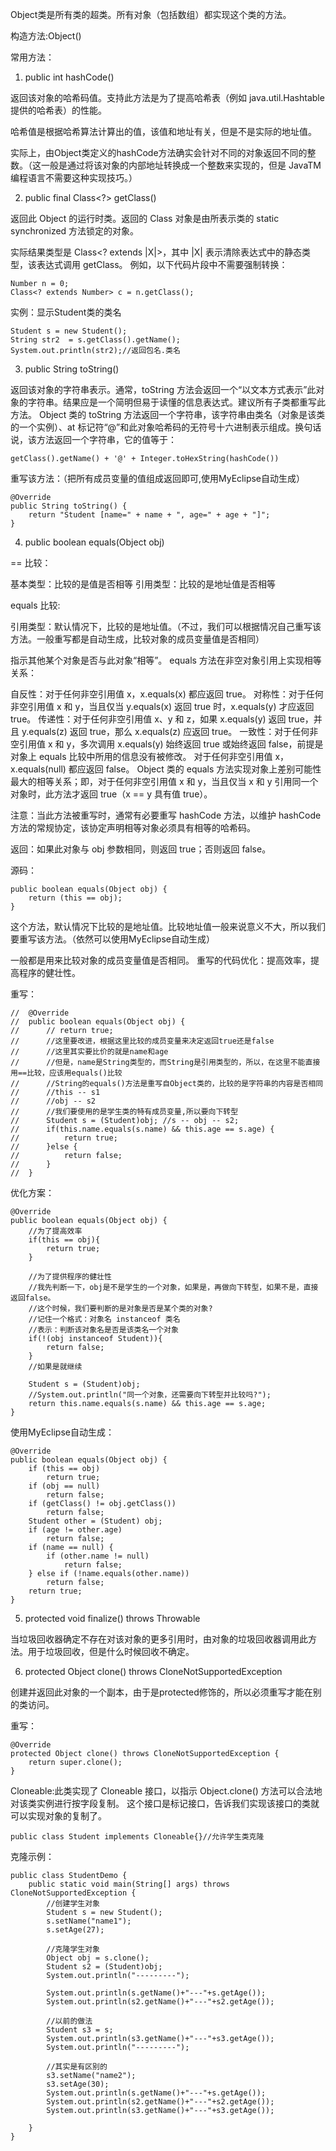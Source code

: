 Object类是所有类的超类。所有对象（包括数组）都实现这个类的方法。 

构造方法:Object() 

常用方法：

1. public int hashCode() 

返回该对象的哈希码值。支持此方法是为了提高哈希表（例如 java.util.Hashtable 提供的哈希表）的性能。

哈希值是根据哈希算法计算出的值，该值和地址有关，但是不是实际的地址值。

实际上，由Object类定义的hashCode方法确实会针对不同的对象返回不同的整数。（这一般是通过将该对象的内部地址转换成一个整数来实现的，但是 JavaTM 编程语言不需要这种实现技巧。） 

2. public final Class<?> getClass()

返回此 Object 的运行时类。返回的 Class 对象是由所表示类的 static synchronized 方法锁定的对象。

实际结果类型是 Class<? extends |X|>，其中 |X| 表示清除表达式中的静态类型，该表达式调用 getClass。 例如，以下代码片段中不需要强制转换：

	Number n = 0; 
	Class<? extends Number> c = n.getClass(); 

实例：显示Student类的类名

	Student s = new Student();
	String str2  = s.getClass().getName();
	System.out.println(str2);//返回包名.类名
	
3. public String toString()

返回该对象的字符串表示。通常，toString 方法会返回一个“以文本方式表示”此对象的字符串。结果应是一个简明但易于读懂的信息表达式。建议所有子类都重写此方法。 
Object 类的 toString 方法返回一个字符串，该字符串由类名（对象是该类的一个实例）、at 标记符“@”和此对象哈希码的无符号十六进制表示组成。换句话说，该方法返回一个字符串，它的值等于： 

	getClass().getName() + '@' + Integer.toHexString(hashCode())

重写该方法：（把所有成员变量的值组成返回即可,使用MyEclipse自动生成）

	@Override
	public String toString() {
		return "Student [name=" + name + ", age=" + age + "]";
	}

4. public boolean equals(Object obj)

== 比较：

基本类型：比较的是值是否相等
引用类型：比较的是地址值是否相等

equals 比较:

引用类型：默认情况下，比较的是地址值。（不过，我们可以根据情况自己重写该方法。一般重写都是自动生成，比较对象的成员变量值是否相同）


指示其他某个对象是否与此对象“相等”。 
equals 方法在非空对象引用上实现相等关系： 

自反性：对于任何非空引用值 x，x.equals(x) 都应返回 true。 
对称性：对于任何非空引用值 x 和 y，当且仅当 y.equals(x) 返回 true 时，x.equals(y) 才应返回 true。 
传递性：对于任何非空引用值 x、y 和 z，如果 x.equals(y) 返回 true，并且 y.equals(z) 返回 true，那么 x.equals(z) 应返回 true。 
一致性：对于任何非空引用值 x 和 y，多次调用 x.equals(y) 始终返回 true 或始终返回 false，前提是对象上 equals 比较中所用的信息没有被修改。 
对于任何非空引用值 x，x.equals(null) 都应返回 false。 
Object 类的 equals 方法实现对象上差别可能性最大的相等关系；即，对于任何非空引用值 x 和 y，当且仅当 x 和 y 引用同一个对象时，此方法才返回 true（x == y 具有值 true）。 

注意：当此方法被重写时，通常有必要重写 hashCode 方法，以维护 hashCode 方法的常规协定，该协定声明相等对象必须具有相等的哈希码。

返回：如果此对象与 obj 参数相同，则返回 true；否则返回 false。

源码：

  	public boolean equals(Object obj) {
		return (this == obj);
	}

这个方法，默认情况下比较的是地址值。比较地址值一般来说意义不大，所以我们要重写该方法。（依然可以使用MyEclipse自动生成）

一般都是用来比较对象的成员变量值是否相同。
重写的代码优化：提高效率，提高程序的健壮性。

重写：

	//	@Override
	//	public boolean equals(Object obj) {
	//		// return true;
	//		//这里要改进，根据这里比较的成员变量来决定返回true还是false
	//		//这里其实要比价的就是name和age
	//		//但是，name是String类型的，而String是引用类型的，所以，在这里不能直接用==比较，应该用equals()比较
	//		//String的equals()方法是重写自Object类的，比较的是字符串的内容是否相同
	//		//this -- s1
	//		//obj -- s2
	//		//我们要使用的是学生类的特有成员变量,所以要向下转型
	//		Student s = (Student)obj; //s -- obj -- s2;
	//		if(this.name.equals(s.name) && this.age == s.age) {
	//			return true;
	//		}else {
	//			return false;
	//		}
	//	}

优化方案：

	@Override
	public boolean equals(Object obj) {
		//为了提高效率
		if(this == obj){
			return true;
		}
		
		//为了提供程序的健壮性
		//我先判断一下，obj是不是学生的一个对象，如果是，再做向下转型，如果不是，直接返回false。
		//这个时候，我们要判断的是对象是否是某个类的对象?
		//记住一个格式：对象名 instanceof 类名
		//表示：判断该对象名是否是该类名一个对象
		if(!(obj instanceof Student)){
			return false;
		}
		//如果是就继续
		
		Student s = (Student)obj;
		//System.out.println("同一个对象，还需要向下转型并比较吗?");
		return this.name.equals(s.name) && this.age == s.age;
	}
	

使用MyEclipse自动生成：

	@Override
	public boolean equals(Object obj) {
		if (this == obj)
			return true;
		if (obj == null)
			return false;
		if (getClass() != obj.getClass())
			return false;
		Student other = (Student) obj;
		if (age != other.age)
			return false;
		if (name == null) {
			if (other.name != null)
				return false;
		} else if (!name.equals(other.name))
			return false;
		return true;
	}

5. protected void finalize() throws Throwable

当垃圾回收器确定不存在对该对象的更多引用时，由对象的垃圾回收器调用此方法。用于垃圾回收，但是什么时候回收不确定。


6. protected Object clone() throws CloneNotSupportedException

创建并返回此对象的一个副本，由于是protected修饰的，所以必须重写才能在别的类访问。

重写：

	@Override
	protected Object clone() throws CloneNotSupportedException {
		return super.clone();
	}

Cloneable:此类实现了 Cloneable 接口，以指示 Object.clone() 方法可以合法地对该类实例进行按字段复制。 
这个接口是标记接口，告诉我们实现该接口的类就可以实现对象的复制了。

	public class Student implements Cloneable{}//允许学生类克隆

克隆示例：

	public class StudentDemo {
		public static void main(String[] args) throws CloneNotSupportedException {
			//创建学生对象
			Student s = new Student();
			s.setName("name1");
			s.setAge(27);
			
			//克隆学生对象
			Object obj = s.clone();
			Student s2 = (Student)obj;
			System.out.println("---------");
			
			System.out.println(s.getName()+"---"+s.getAge());
			System.out.println(s2.getName()+"---"+s2.getAge());
			
			//以前的做法
			Student s3 = s;
			System.out.println(s3.getName()+"---"+s3.getAge());
			System.out.println("---------");
			
			//其实是有区别的
			s3.setName("name2");
			s3.setAge(30);
			System.out.println(s.getName()+"---"+s.getAge());
			System.out.println(s2.getName()+"---"+s2.getAge());
			System.out.println(s3.getName()+"---"+s3.getAge());
			
		}
	}